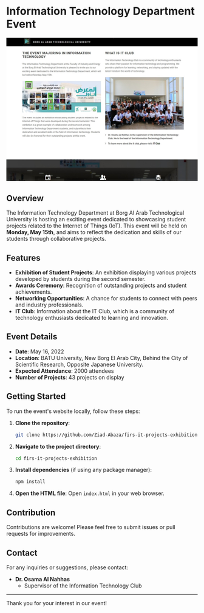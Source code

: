
# Information Technology Department Event

![Event Image](https://github.com/Ziad-Abaza/Portfolio/blob/main/images/project/event-1.jpeg)

## Overview

The Information Technology Department at Borg Al Arab Technological University is hosting an exciting event dedicated to showcasing student projects related to the Internet of Things (IoT). This event will be held on **Monday, May 15th**, and aims to reflect the dedication and skills of our students through collaborative projects.

## Features

- **Exhibition of Student Projects**: An exhibition displaying various projects developed by students during the second semester.
- **Awards Ceremony**: Recognition of outstanding projects and student achievements.
- **Networking Opportunities**: A chance for students to connect with peers and industry professionals.
- **IT Club**: Information about the IT Club, which is a community of technology enthusiasts dedicated to learning and innovation.

## Event Details

- **Date**: May 16, 2022
- **Location**: BATU University, New Borg El Arab City, Behind the City of Scientific Research, Opposite Japanese University.
- **Expected Attendance**: 2000 attendees
- **Number of Projects**: 43 projects on display

## Getting Started

To run the event's website locally, follow these steps:

1. **Clone the repository**:
   ```bash
   git clone https://github.com/Ziad-Abaza/firs-it-projects-exhibition.git
   ```

2. **Navigate to the project directory**:
   ```bash
   cd firs-it-projects-exhibition
   ```

3. **Install dependencies** (if using any package manager):
   ```bash
   npm install
   ```

4. **Open the HTML file**:
   Open `index.html` in your web browser.

## Contribution

Contributions are welcome! Please feel free to submit issues or pull requests for improvements.

## Contact

For any inquiries or suggestions, please contact:

- **Dr. Osama Al Nahhas**
  - Supervisor of the Information Technology Club
---

Thank you for your interest in our event!
```
